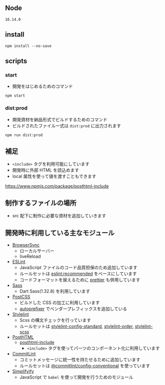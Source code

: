 ## Node

```
16.14.0
```

## install

```
npm install --no-save
```

## scripts

### start

- 開発をはじめるためのコマンド

```
npm start
```

### dist:prod

- 開発資材を納品形式でビルドするためのコマンド
- ビルドされたファイル一式は `dist:prod` に出力されます

```
npm run dist:prod
```

## 補足

- `<include>` タグを利用可能にしています
- 開発時に外部 HTML を読込めます
- local 属性を使って値を渡すこともできます

https://www.npmjs.com/package/posthtml-include

## 制作するファイルの場所

- src 配下に制作に必要な資材を追加していきます

## 開発時に利用している主なモジュール

- [BrowserSync](https://www.browsersync.io/)
  - ローカルサーバー
  - liveReload
- [ESLint](https://eslint.org/)
  - JavaScript ファイルのコード品質担保のため追加しています
  - ルールセットは [eslint:recommended](https://eslint.org/docs/rules/) をベースにしています
  - コードフォーマットを揃えるために [prettier](https://prettier.io/) も併用しています
- [Sass](https://sass-lang.com/)
  - Dart Sass(1.32.8) を利用しています
- [PostCSS](https://postcss.org/)
  - ビルドした CSS の加工に利用しています
  - [autoprefixer](https://github.com/postcss/autoprefixer) でベンダープレフィックスを追加している
- [Stylelint](https://github.com/postcss/stylelint)
  - Scss の構文チェックを行っています
  - ルールセットは [stylelint-config-standard](https://github.com/stylelint/stylelint-config-standard), [stylelint-order](https://github.com/hudochenkov/stylelint-order), [stylelint-scss](https://www.npmjs.com/package/stylelint-scss)
- [PostHTML](https://github.com/posthtml/posthtml)
  - [posthtml-include](https://github.com/posthtml/posthtml-include)
    - `<include>` タグを使ってパーツのコンポーネント化に利用しています
- [CommitLint](https://github.com/conventional-changelog/commitlint)
  - コミットメッセージに統一性を持たせるために追加しています
  - ルールセットは [@commitlint/config-conventional](https://github.com/conventional-changelog/commitlint/tree/master/@commitlint/config-conventional) を使っています
- [Simplifyify](https://github.com/JS-DevTools/simplifyify)
  - JavaScript で `babel` を使って開発を行うためのモジュール
